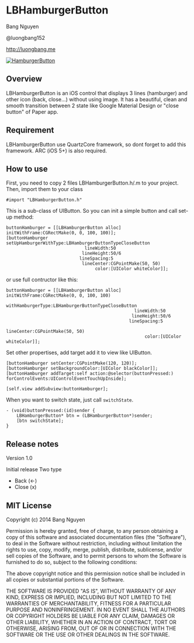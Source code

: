 # LBHamburgerButton #

Bang Nguyen

@luongbang152

http://luongbang.me

[![HamburgerButton](http://luongbang.me/hamburgerbutton.gif)](http://youtu.be/9l2yCMIlEPQ)

## Overview ##

LBHamburgerButton is an iOS control that displays 3 lines (hamburger) and other icon (back, close...) without using image. It has a beautiful, clean and smooth transition between 2 state like Google Material Design or "close button" of Paper app.

## Requirement ##

LBHamburgerButton use QuartzCore framework, so dont forget to add this framework. ARC (iOS 5+) is also required.

## How to use ##

First, you need to copy 2 files LBHamburgerButton.h/.m to your project. Then, import them to your class

```objc
#import "LBHamburgerButton.h"
```

This is a sub-class of UIButton. So you can init a simple button and call set-up method:

```objc
buttonHamburger = [[LBHamburgerButton alloc] initWithFrame:CGRectMake(0, 0, 100, 100)];
[buttonHamburger setUpHamburgerWithType:LBHamburgerButtonTypeCloseButton
                              lineWidth:50
                             lineHeight:50/6
                            lineSpacing:5
                             lineCenter:CGPointMake(50, 50)
                                  color:[UIColor whiteColor]];
```

or use full contructor like this:

```objc
buttonHamburger = [[LBHamburgerButton alloc] initWithFrame:CGRectMake(0, 0, 100, 100)
                                         withHamburgerType:LBHamburgerButtonTypeCloseButton
                                                 lineWidth:50
                                                lineHeight:50/6
                                               lineSpacing:5
                                                lineCenter:CGPointMake(50, 50)
                                                     color:[UIColor whiteColor]];
```

Set other propertises, add target add it to view like UIButton.

```objc
[buttonHamburger setCenter:CGPointMake(120, 120)];
[buttonHamburger setBackgroundColor:[UIColor blackColor]];
[buttonHamburger addTarget:self action:@selector(buttonPressed:) forControlEvents:UIControlEventTouchUpInside];

[self.view addSubview:buttonHamburger];
```

When you want to switch state, just call `switchState`.

```objc
- (void)buttonPressed:(id)sender {
    LBHamburgerButton* btn = (LBHamburgerButton*)sender;
    [btn switchState];
}
```

## Release notes

Version 1.0

Initial release
Two type
- Back (<-)
- Close (x)

## MIT License
Copyright (c) 2014 Bang Nguyen

Permission is hereby granted, free of charge, to any person obtaining a copy of this software and associated documentation files (the "Software"), to deal in the Software without restriction, including without limitation the rights to use, copy, modify, merge, publish, distribute, sublicense, and/or sell copies of the Software, and to permit persons to whom the Software is furnished to do so, subject to the following conditions:

The above copyright notice and this permission notice shall be included in all copies or substantial portions of the Software.

THE SOFTWARE IS PROVIDED "AS IS", WITHOUT WARRANTY OF ANY KIND, EXPRESS OR IMPLIED, INCLUDING BUT NOT LIMITED TO THE WARRANTIES OF MERCHANTABILITY, FITNESS FOR A PARTICULAR PURPOSE AND NONINFRINGEMENT. IN NO EVENT SHALL THE AUTHORS OR COPYRIGHT HOLDERS BE LIABLE FOR ANY CLAIM, DAMAGES OR OTHER LIABILITY, WHETHER IN AN ACTION OF CONTRACT, TORT OR OTHERWISE, ARISING FROM, OUT OF OR IN CONNECTION WITH THE SOFTWARE OR THE USE OR OTHER DEALINGS IN THE SOFTWARE.